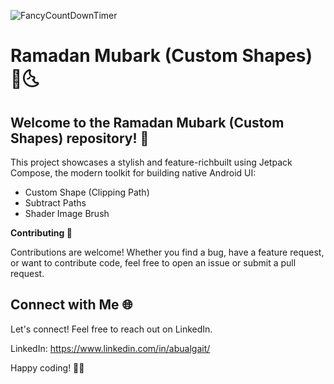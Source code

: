 ![FancyCountDownTimer](https://github.com/abualgait/RamadanMubarakCustomShapes/assets/38107393/c13295c8-d0e2-429f-8c49-0c9ff0c54b44)


# Ramadan Mubark (Custom Shapes) 🌝🌜

## Welcome to the Ramadan Mubark (Custom Shapes) repository! 🎉

This project showcases a stylish and feature-richbuilt using Jetpack Compose, the modern toolkit for building native Android UI:

- Custom Shape (Clipping Path)
- Subtract Paths
- Shader Image Brush  

**Contributing 🤝**

Contributions are welcome! Whether you find a bug, have a feature request, or want to contribute code, feel free to open an issue or submit a pull request.

## Connect with Me 🌐

Let's connect! Feel free to reach out on LinkedIn.

LinkedIn: https://www.linkedin.com/in/abualgait/

Happy coding! 🚀✨

